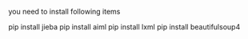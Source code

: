 you need to install following items

pip install jieba
pip install aiml
pip install lxml
pip install beautifulsoup4

